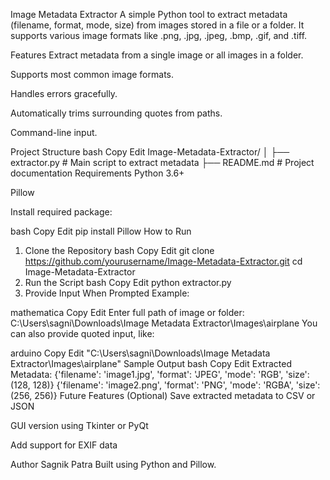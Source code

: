  Image Metadata Extractor
A simple Python tool to extract metadata (filename, format, mode, size) from images stored in a file or a folder. It supports various image formats like .png, .jpg, .jpeg, .bmp, .gif, and .tiff.

 Features
Extract metadata from a single image or all images in a folder.

Supports most common image formats.

Handles errors gracefully.

Automatically trims surrounding quotes from paths.

Command-line input.

 Project Structure
bash
Copy
Edit
Image-Metadata-Extractor/
│
├── extractor.py          # Main script to extract metadata
├── README.md             # Project documentation
 Requirements
Python 3.6+

Pillow

Install required package:

bash
Copy
Edit
pip install Pillow
 How to Run
1. Clone the Repository
bash
Copy
Edit
git clone https://github.com/yourusername/Image-Metadata-Extractor.git
cd Image-Metadata-Extractor
2. Run the Script
bash
Copy
Edit
python extractor.py
3. Provide Input When Prompted
Example:

mathematica
Copy
Edit
 Enter full path of image or folder: C:\Users\sagni\Downloads\Image Metadata Extractor\Images\airplane
 You can also provide quoted input, like:

arduino
Copy
Edit
"C:\Users\sagni\Downloads\Image Metadata Extractor\Images\airplane"
 Sample Output
bash
Copy
Edit
 Extracted Metadata:
{'filename': 'image1.jpg', 'format': 'JPEG', 'mode': 'RGB', 'size': (128, 128)}
{'filename': 'image2.png', 'format': 'PNG', 'mode': 'RGBA', 'size': (256, 256)}
 Future Features (Optional)
Save extracted metadata to CSV or JSON

GUI version using Tkinter or PyQt

Add support for EXIF data

 Author
Sagnik Patra
Built using Python and Pillow.
